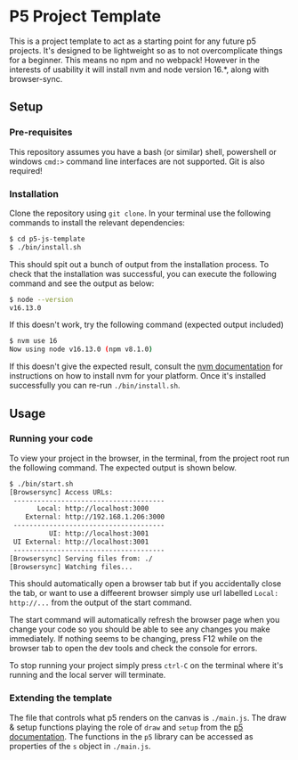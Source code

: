 # P5 Project Template
This is a project template to act as a starting point for any future p5 projects. It's designed to be lightweight so as to not overcomplicate things for a beginner. This means no npm and no webpack! However in the interests of usability it will install nvm and node version 16.*, along with browser-sync.

## Setup

### Pre-requisites
This repository assumes you have a bash (or similar) shell, powershell or windows `cmd:>` command line interfaces are not supported.
Git is also required!

### Installation

Clone the repository using `git clone`. In your terminal use the following commands to install the relevant dependencies:
```bash
$ cd p5-js-template
$ ./bin/install.sh
```
This should spit out a bunch of output from the installation process. To check that the installation was successful, you can execute the following command and see the output as below:
```bash
$ node --version
v16.13.0
```
If this doesn't work, try the following command (expected output included)
```bash
$ nvm use 16
Now using node v16.13.0 (npm v8.1.0)
```
If this doesn't give the expected result, consult the [nvm documentation](https://github.com/nvm-sh/nvm#installing-and-updating) for instructions on how to install nvm for your platform. Once it's installed successfully you can re-run `./bin/install.sh`.

## Usage

### Running your code
To view your project in the browser, in the terminal, from the project root run the following command. The expected output is shown below. 
```bash
$ ./bin/start.sh
[Browsersync] Access URLs:
 --------------------------------------
       Local: http://localhost:3000
    External: http://192.168.1.206:3000
 --------------------------------------
          UI: http://localhost:3001
 UI External: http://localhost:3001
 --------------------------------------
[Browsersync] Serving files from: ./
[Browsersync] Watching files...
```
This should automatically open a browser tab but if you accidentally close the tab, or want to use a diffeerent browser simply use url labelled `Local: http://...` from the output of the start command.

The start command will automatically refresh the browser page when you change your code so you should be able to see any changes you make immediately. If nothing seems to be changing, press F12 while on the browser tab to open the dev tools and check the console for errors.

To stop running your project simply press `ctrl-C` on the terminal where it's running and the local server will terminate.

### Extending the template
The file that controls what p5 renders on the canvas is `./main.js`. The draw & setup functions playing the role of `draw` and `setup` from the [p5 documentation](https://p5js.org/). The functions in the `p5` library can be accessed as properties of the `s` object in `./main.js`.